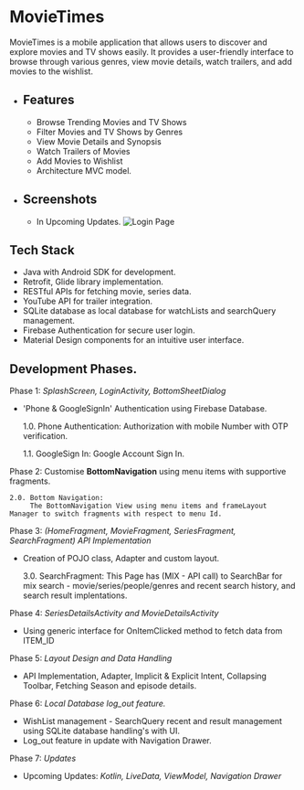 # MovieTimes

MovieTimes is a mobile application that allows users to discover and explore movies and TV shows easily. It provides a user-friendly interface to browse through various genres, view movie details, watch trailers, and add movies to the wishlist.

- Features
  -
  - Browse Trending Movies and TV Shows
  - Filter Movies and TV Shows by Genres
  - View Movie Details and Synopsis
  - Watch Trailers of Movies
  - Add Movies to Wishlist
  - Architecture MVC model.

- Screenshots
  - 
  - In Upcoming Updates.
  ![Login Page](URL_of_the_screenshot_image)

## Tech Stack
- Java with Android SDK for development.
- Retrofit, Glide library implementation.
- RESTful APIs for fetching movie, series data.
- YouTube API for trailer integration.
- SQLite database as local database for watchLists and searchQuery management.
- Firebase Authentication for secure user login.
- Material Design components for an intuitive user interface.


## Development Phases.
Phase 1: *SplashScreen, LoginActivity, BottomSheetDialog*

- 'Phone & GoogleSignIn' Authentication using Firebase Database.


    1.0. Phone Authentication:
        Authorization with mobile Number with OTP verification.
           
    1.1. GoogleSign In:
         Google Account Sign In.

Phase 2: Customise **BottomNavigation** using menu items with supportive fragments.

    2.0. Bottom Navigation:
         The BottomNavigation View using menu items and frameLayout Manager to switch fragments with respect to menu Id.

Phase 3: _(HomeFragment, MovieFragment, SeriesFragment, SearchFragment)_ *API Implementation*

- Creation of POJO class, Adapter and custom layout. 


    3.0. SearchFragment:
         This Page has (MIX - API call) to SearchBar for mix search - movie/series/people/genres and recent search history, and search result implentations.

Phase 4: *SeriesDetailsActivity and MovieDetailsActivity*
    
- Using generic interface for OnItemClicked method to fetch data from ITEM_ID


Phase 5: _*Layout Design and Data Handling*_
    
- API Implementation, Adapter, Implicit & Explicit Intent, Collapsing Toolbar, Fetching Season and episode details.


Phase 6: *Local Database  log_out feature.*

- WishList management - SearchQuery recent and result management using SQLite database handling's with UI.
- Log_out feature in update with Navigation Drawer.


Phase 7: *Updates*

- Upcoming Updates: *Kotlin, LiveData, ViewModel, Navigation Drawer*